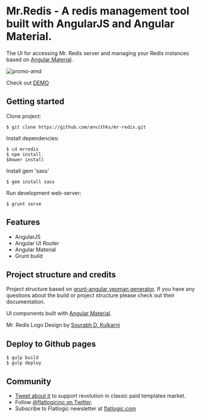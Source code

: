 # Mr.Redis - A redis management tool built with AngularJS and Angular Material.


The UI for accessing Mr. Redis server and managing your Redis instances based on 
[Angular Material](https://github.com/angular/material).

![promo-amd](app/images/mrredis_250x250.png)

Check out [DEMO](http://flatlogic.github.io/angular-material-dashboard/)

## Getting started

Clone project:

    $ git clone https://github.com/anvithks/mr-redis.git

Install dependencies:

    $ cd mrredis
    $ npm install
    $bower install

Install gem 'sass'

    $ gem install sass
    
Run development web-server:

    $ grunt serve

## Features

* AngularJS
* Angular UI Router
* Angular Material
* Grunt build
 

## Project structure and credits

Project structure based on [grunt-angular yeoman generator](https://#).
If you have any questions about the build or project structure please check out their documentation.

UI components built with [Angular Material](https://material.angularjs.org/).

Mr. Redis Logo Design by [Sourabh D. Kulkarni](http://behance.com/)

## Deploy to Github pages  
  
    $ gulp build
    $ gulp deploy

## Community
- [Tweet about it](https://twitter.com/intent/tweet?text=Angular%20Material%20Dashboard%20https://github.com/flatlogic/angular-material-dashboard%20via%20@flatlogicinc) to support revolution in classic paid templates market.
- Follow [@flatlogicinc on Twitter](https://twitter.com/flatlogicinc).
- Subscribe to Flatlogic newsletter at [flatlogic.com](http://flatlogic.com/)
